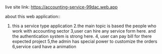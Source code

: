live site link: https://accounting-service-99dac.web.app

about this web application::

1. this a  service type application
2.the main topic is based the people who work with accounting sector
3,user can hire any service form here.
and the authentication system is strong here.
4, user can pay bill for there expected project
5,the admin has special power to customize the orders
6,service card have a animation